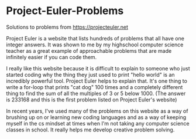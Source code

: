 # Project-Euler-Problems
Solutions to problems from https://projecteuler.net

Project Euler is a website that lists hundreds of problems that all have one integer answers. It was shown to me by my highschool computer science teacher as a great example of approachable problems that are made infinitely easier if you can code them.

I really like this website because it is difficult to explain to someone who just started coding why the thing they just used to print "hello world" is an incredibly powerful tool. Project Euler helps to explain that. It's one thing to write a for-loop that prints "cat dog" 100 times and a completely different thing to find the sum of all the multiples of 3 or 5 below 1000. (The answer is 233168 and this is the first problem listed on Project Euler's website)

In recent years, I've used many of the problems on this website as a way of brushing up on or learning new coding languages and as a way of keeping myself in the cs mindset at times when I'm not taking any computer science classes in school. It really helps me develop creative problem solving.
